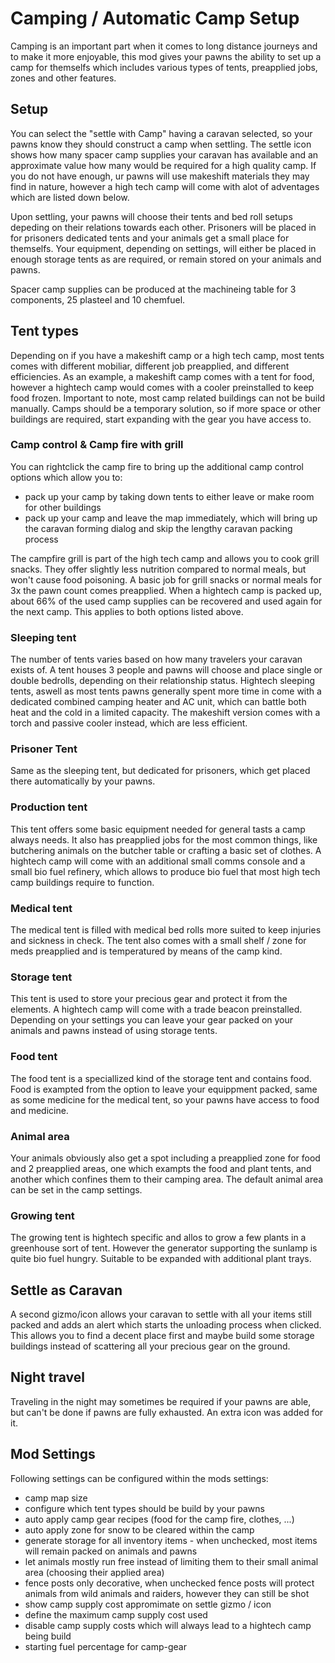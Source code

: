 # Camping / Automatic Camp Setup

Camping is an important part when it comes to long distance journeys and to make it more enjoyable, this mod gives your pawns the ability to set up a camp for themselfs which includes various types of tents, preapplied jobs, zones and other features.

## Setup
You can select the "settle with Camp" having a caravan selected, so your pawns know they should construct a camp when settling.
The settle icon shows how many spacer camp supplies your caravan has available and an approximate value how many would be required for a high quality camp.
If you do not have enough, ur pawns will use makeshift materials they may find in nature, however a high tech camp will come with alot of adventages which are listed down below.

Upon settling, your pawns will choose their tents and bed roll setups depeding on their relations towards each other.
Prisoners will be placed in for prisoners dedicated tents and your animals get a small place for themselfs. 
Your equipment, depending on settings, will either be placed in enough storage tents as are required, or remain stored on your animals and pawns.

Spacer camp supplies can be produced at the machineing table for 3 components, 25 plasteel and 10 chemfuel.

## Tent types
Depending on if you have a makeshift camp or a high tech camp, most tents comes with different mobiliar, 
different job preapplied, and different efficiencies. As an example, a makeshift camp comes with a tent for food, however a hightech camp would comes with a cooler preinstalled to keep food frozen.
Important to note, most camp related buildings can not be build manually. Camps should be a temporary solution, so if more space or other buildings are required, start expanding with the gear you have access to. 

### Camp control & Camp fire with grill
You can rightclick the camp fire to bring up the additional camp control options which allow you to:
* pack up your camp by taking down tents to either leave or make room for other buildings
* pack up your camp and leave the map immediately, which will bring up the caravan forming dialog and skip the lengthy caravan packing process

The campfire grill is part of the high tech camp and allows you to cook grill snacks. They offer slightly less nutrition compared to normal meals, but won't cause food poisoning.
A basic job for grill snacks or normal meals for 3x the pawn count comes preapplied.
When a hightech camp is packed up, about 66% of the used camp supplies can be recovered and used again for the next camp. This applies to both options listed above.

### Sleeping tent
The number of tents varies based on how many travelers your caravan exists of. A tent houses 3 people and pawns will choose and place single or double bedrolls, depending on their relationship status.
Hightech sleeping tents, aswell as most tents pawns generally spent more time in come with a dedicated combined camping heater and AC unit, which can battle both heat and the cold in a limited capacity.
The makeshift version comes with a torch and passive cooler instead, which are less efficient.

### Prisoner Tent
Same as the sleeping tent, but dedicated for prisoners, which get placed there automatically by your pawns.

### Production tent
This tent offers some basic equipment needed for general tasts a camp always needs. It also has preapplied jobs for the most common things, like butchering animals on the butcher table or crafting a basic set of clothes.
A hightech camp will come with an additional small comms console and a small bio fuel refinery, which allows to produce bio fuel that most high tech camp buildings require to function.

### Medical tent
The medical tent is filled with medical bed rolls more suited to keep injuries and sickness in check. The tent also comes with a small shelf / zone for meds preapplied and is temperatured by means of the camp kind.

### Storage tent
This tent is used to store your precious gear and protect it from the elements. 
A hightech camp will come with a trade beacon preinstalled.
Depending on your settings you can leave your gear packed on your animals and pawns instead of using storage tents.

### Food tent
The food tent is a speciallized kind of the storage tent and contains food.  
Food is exampted from the option to leave your equippment packed, same as some medicine for 
the medical tent, so your pawns have access to food and medicine.

### Animal area
Your animals obviously also get a spot including a preapplied zone for food and 2 preapplied areas, one which 
exampts the food and plant tents, and another which confines them to their camping area. The default animal 
area can be set in the camp settings.

### Growing tent
The growing tent is hightech specific and allos to grow a few plants in a greenhouse sort of tent. However the generator supporting the sunlamp is quite bio fuel hungry. Suitable to be expanded with additional plant trays. 

## Settle as Caravan
A second gizmo/icon allows your caravan to settle with all your items still packed and adds an alert which starts the unloading process when clicked. This allows you to find a decent place first and maybe build some storage buildings instead of scattering all your precious gear on the ground.

## Night travel
Traveling in the night may sometimes be required if your pawns are able, but can't be done if pawns are fully exhausted. An extra icon was added for it.

## Mod Settings

Following settings can be configured within the mods settings:
* camp map size
* configure which tent types should be build by your pawns
* auto apply camp gear recipes (food for the camp fire, clothes, ...)
* auto apply zone for snow to be cleared within the camp
* generate storage for all inventory items - when unchecked, most items will remain packed on animals and pawns
* let animals mostly run free instead of limiting them to their small animal area (choosing their applied area)
* fence posts only decorative, when unchecked fence posts will protect animals from wild animals and raiders, however they can still be shot
* show camp supply cost appromimate on settle gizmo / icon
* define the maximum camp supply cost used
* disable camp supply costs which will always lead to a hightech camp being build
* starting fuel percentage for camp-gear
